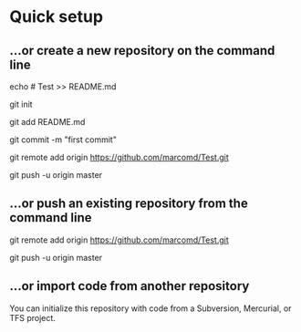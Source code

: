 # Quick setup

## …or create a new repository on the command line

echo # Test >> README.md

git init

git add README.md

git commit -m "first commit"

git remote add origin https://github.com/marcomd/Test.git

git push -u origin master

## …or push an existing repository from the command line

git remote add origin https://github.com/marcomd/Test.git

git push -u origin master

## …or import code from another repository

You can initialize this repository with code from a Subversion, Mercurial, or TFS project.
